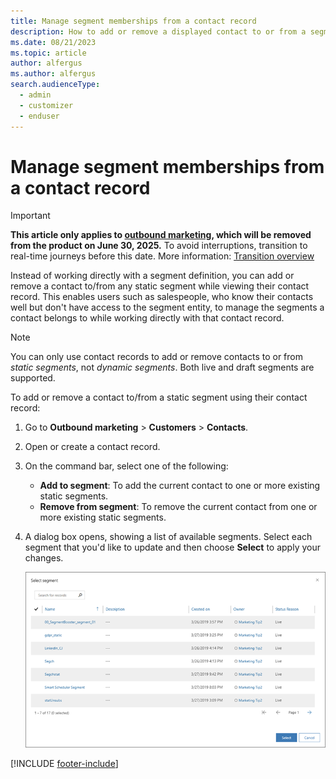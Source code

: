 ```yaml
---
title: Manage segment memberships from a contact record
description: How to add or remove a displayed contact to or from a segment in Dynamics 365 Customer Insights - Journeys.
ms.date: 08/21/2023
ms.topic: article
author: alfergus
ms.author: alfergus
search.audienceType: 
  - admin
  - customizer
  - enduser
---
```


# Manage segment memberships from a contact record

> [!IMPORTANT]
> **This article only applies to [outbound marketing](user-guide.md), which will be removed from the product on June 30, 2025.** To avoid interruptions, transition to real-time journeys before this date. More information: [Transition overview](transition-overview.md)

Instead of working directly with a segment definition, you can add or remove a contact to/from any static segment while viewing their contact record. This enables users such as salespeople, who know their contacts well but don't have access to the segment entity, to manage the segments a contact belongs to while working directly with that contact record.

> [!NOTE]
> You can only use contact records to add or remove contacts to or from *static segments*, not *dynamic segments*. Both live and draft segments are supported.

To add or remove a contact to/from a static segment using their contact record:

1. Go to **Outbound marketing** > **Customers** > **Contacts**.
1. Open or create a contact record.
1. On the command bar, select one of the following:
    - **Add to segment**: To add the current contact to one or more existing static segments.
    - **Remove from segment**: To remove the current contact from one or more existing static segments.
1. A dialog box opens, showing a list of available segments. Select each segment that you'd like to update and then choose **Select** to apply your changes.

    ![Select segments to add the current contact to.](media/select-segment-from-contact.png "Select segments to add the current contact to")

[!INCLUDE [footer-include](./includes/footer-banner.md)]
